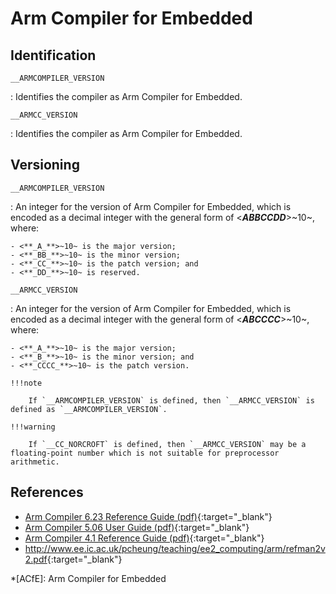 # Arm Compiler for Embedded

## Identification

`__ARMCOMPILER_VERSION`

:   Identifies the compiler as Arm Compiler for Embedded.

`__ARMCC_VERSION`

:   Identifies the compiler as Arm Compiler for Embedded.

## Versioning

`__ARMCOMPILER_VERSION`

:   An integer for the version of Arm Compiler for Embedded, which is encoded as a decimal integer with the general form of <**_ABBCCDD_**>~10~, where:

    - <**_A_**>~10~ is the major version;
    - <**_BB_**>~10~ is the minor version;
    - <**_CC_**>~10~ is the patch version; and
    - <**_DD_**>~10~ is reserved.

`__ARMCC_VERSION`

:   An integer for the version of Arm Compiler for Embedded, which is encoded as a decimal integer with the general form of <**_ABCCCC_**>~10~, where:

    - <**_A_**>~10~ is the major version;
    - <**_B_**>~10~ is the minor version; and
    - <**_CCCC_**>~10~ is the patch version.

    !!!note

        If `__ARMCOMPILER_VERSION` is defined, then `__ARMCC_VERSION` is defined as `__ARMCOMPILER_VERSION`.

    !!!warning

        If `__CC_NORCROFT` is defined, then `__ARMCC_VERSION` may be a floating-point number which is not suitable for preprocessor arithmetic.

## References

- [Arm Compiler 6.23 Reference Guide (pdf)](https://documentation-service.arm.com/static/671fa191ad463325b23263ce){:target="_blank"}
- [Arm Compiler 5.06 User Guide (pdf)](https://documentation-service.arm.com/static/602cda95083323480d479712){:target="_blank"}
- [Arm Compiler 4.1 Reference Guide (pdf)](https://documentation-service.arm.com/static/5f915811f86e16515cdc3335){:target="_blank"}
- <http://www.ee.ic.ac.uk/pcheung/teaching/ee2_computing/arm/refman2v2.pdf>{:target="_blank"}

*[ACfE]: Arm Compiler for Embedded
